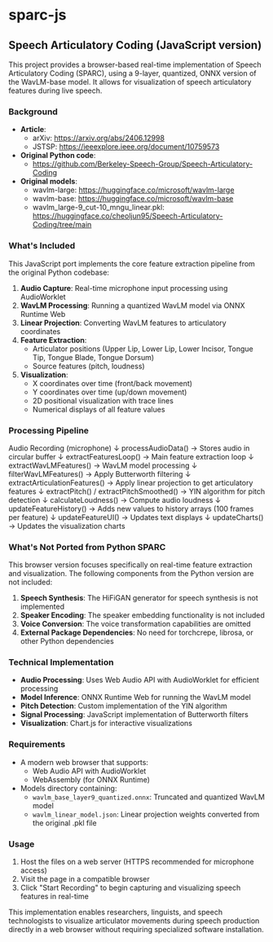 # sparc-js

## Speech Articulatory Coding (JavaScript version)

This project provides a browser-based real-time implementation of Speech Articulatory Coding (SPARC), using a 9-layer, quantized, ONNX version of the WavLM-base model. It allows for visualization of speech articulatory features during live speech.

### Background

- **Article**: 
  - arXiv: https://arxiv.org/abs/2406.12998
  - JSTSP: https://ieeexplore.ieee.org/document/10759573
- **Original Python code**: 
  - https://github.com/Berkeley-Speech-Group/Speech-Articulatory-Coding
- **Original models**:
  - wavlm-large: https://huggingface.co/microsoft/wavlm-large
  - wavlm-base: https://huggingface.co/microsoft/wavlm-base
  - wavlm_large-9_cut-10_mngu_linear.pkl: https://huggingface.co/cheoljun95/Speech-Articulatory-Coding/tree/main

### What's Included

This JavaScript port implements the core feature extraction pipeline from the original Python codebase:

1. **Audio Capture**: Real-time microphone input processing using AudioWorklet
2. **WavLM Processing**: Running a quantized WavLM model via ONNX Runtime Web
3. **Linear Projection**: Converting WavLM features to articulatory coordinates
4. **Feature Extraction**:
   - Articulator positions (Upper Lip, Lower Lip, Lower Incisor, Tongue Tip, Tongue Blade, Tongue Dorsum)
   - Source features (pitch, loudness)
5. **Visualization**:
   - X coordinates over time (front/back movement)
   - Y coordinates over time (up/down movement)
   - 2D positional visualization with trace lines
   - Numerical displays of all feature values

### Processing Pipeline

Audio Recording (microphone)
↓
processAudioData() → Stores audio in circular buffer
↓
extractFeaturesLoop() → Main feature extraction loop
↓
extractWavLMFeatures() → WavLM model processing
↓
filterWavLMFeatures() → Apply Butterworth filtering
↓
extractArticulationFeatures() → Apply linear projection to get articulatory features
↓
extractPitch() / extractPitchSmoothed() → YIN algorithm for pitch detection
↓
calculateLoudness() → Compute audio loudness
↓
updateFeatureHistory() → Adds new values to history arrays (100 frames per feature)
↓
updateFeatureUI() → Updates text displays
↓
updateCharts() → Updates the visualization charts


### What's Not Ported from Python SPARC

This browser version focuses specifically on real-time feature extraction and visualization. The following components from the Python version are not included:

1. **Speech Synthesis**: The HiFiGAN generator for speech synthesis is not implemented
2. **Speaker Encoding**: The speaker embedding functionality is not included
3. **Voice Conversion**: The voice transformation capabilities are omitted
4. **External Package Dependencies**: No need for torchcrepe, librosa, or other Python dependencies

### Technical Implementation

- **Audio Processing**: Uses Web Audio API with AudioWorklet for efficient processing
- **Model Inference**: ONNX Runtime Web for running the WavLM model
- **Pitch Detection**: Custom implementation of the YIN algorithm
- **Signal Processing**: JavaScript implementation of Butterworth filters
- **Visualization**: Chart.js for interactive visualizations

### Requirements

- A modern web browser that supports:
  - Web Audio API with AudioWorklet
  - WebAssembly (for ONNX Runtime)
- Models directory containing:
  - `wavlm_base_layer9_quantized.onnx`: Truncated and quantized WavLM model
  - `wavlm_linear_model.json`: Linear projection weights converted from the original .pkl file

### Usage

1. Host the files on a web server (HTTPS recommended for microphone access)
2. Visit the page in a compatible browser
3. Click "Start Recording" to begin capturing and visualizing speech features in real-time

This implementation enables researchers, linguists, and speech technologists to visualize articulator movements during speech production directly in a web browser without requiring specialized software installation.
